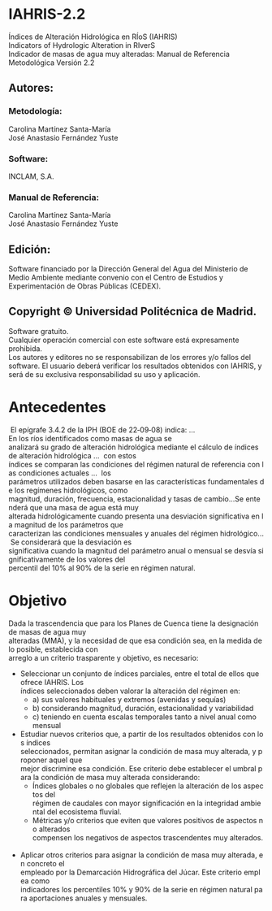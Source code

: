 # IAHRIS-2.2
Índices de Alteración Hidrológica en RÍoS (IAHRIS)<br/>
Indicators of Hydrologic Alteration in RIverS<br/>
Indicador de masas de agua muy alteradas: Manual de Referencia Metodológica Versión 2.2
## Autores:
### Metodología:
Carolina Martínez Santa-María <br/>
José Anastasio Fernández Yuste
### Software:
INCLAM, S.A.
### Manual de Referencia:
Carolina Martínez Santa-María <br/>
José Anastasio Fernández Yuste
## Edición:
Software financiado por la Dirección General del Agua del Ministerio de Medio Ambiente mediante convenio con el Centro de Estudios y Experimentación de Obras Públicas (CEDEX).
## Copyright ©  Universidad Politécnica de Madrid.
Software gratuito. <br/>
Cualquier operación comercial con este software está expresamente prohibida. <br/>
Los autores y editores no se responsabilizan de los errores y/o fallos del software. El usuario deberá verificar los resultados obtenidos con IAHRIS, y será de su exclusiva responsabilidad su uso y aplicación. <br/>

# Antecedentes
 El epígrafe 3.4.2 de la IPH (BOE de 22‐09‐08) indica: …  En los ríos identificados como masas de agua se analizará su grado de alteración hidrológica mediante el cálculo de índices de alteración hidrológica …  con estos índices se comparan las condiciones del régimen natural de referencia con las condiciones actuales …  los parámetros utilizados deben basarse en las características fundamentales de los regímenes hidrológicos, como magnitud, duración, frecuencia, estacionalidad y tasas de cambio...Se entenderá que una masa de agua está muy alterada hidrológicamente cuando presenta una desviación significativa en la magnitud de los parámetros que caracterizan las condiciones mensuales y anuales del régimen hidrológico... Se considerará que la desviación es significativa cuando la magnitud del parámetro anual o mensual se desvía significativamente de los valores del percentil del 10% al 90% de la serie en régimen natural.
 
 # Objetivo
 Dada la trascendencia que para los Planes de Cuenca tiene la designación de masas de agua muy alteradas (MMA), y la necesidad de que esa condición sea, en la medida de lo posible, establecida con arreglo a un criterio trasparente y objetivo, es necesario:
- Seleccionar un conjunto de índices parciales, entre el total de ellos que ofrece IAHRIS. Los índices seleccionados deben valorar la alteración del régimen en: 
  - a) sus valores habituales y extremos (avenidas y sequías)
  - b) considerando magnitud, duración, estacionalidad y variabilidad 
  - c) teniendo en cuenta escalas temporales tanto a nivel anual como mensual
- Estudiar nuevos criterios que, a partir de los resultados obtenidos con los índices seleccionados, permitan asignar la condición de masa muy alterada, y proponer aquel que mejor discrimine esa condición. Ese criterio debe establecer el umbral para la condición de masa muy alterada considerando:
  - Índices globales o no globales que reflejen la alteración de los aspectos del régimen de caudales con mayor significación en la integridad ambiental del ecosistema fluvial.
  - Métricas y/o criterios que eviten que valores positivos de aspectos no alterados compensen los negativos de aspectos trascendentes muy alterados. 
- Aplicar otros criterios para asignar la condición de masa muy alterada, en concreto el empleado por la Demarcación Hidrográfica del Júcar. Este criterio emplea como indicadores los percentiles 10% y 90% de la serie en régimen natural para aportaciones anuales y mensuales. 
